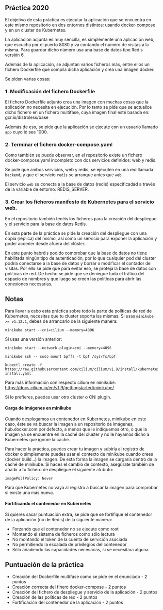 ## Práctica 2020
 
El objetivo de esta práctica es ejecutar la aplicación que se encuentra en este mismo repositorio en dos entornos distintos: usando docker-compose y en un cluster de Kubernetes.

La aplicación adjunta es muy sencilla, es simplemente una aplicación web, que escucha por el puerto 8080 y va contando el número de visitas a la misma. Para guardar dicho número usa una base de datos tipo Redis versión 6.

Además de la aplicación, se adjuntan varios ficheros más, entre ellos un fichero Dockerfile que compila dicha aplicación y crea una imagen docker.

Se piden varias cosas:


### 1. Modificación del fichero Dockerfile

El fichero Dockerfile adjunto crea una imagen con muchas cosas que la aplicación no necesita en ejecución. Por lo tanto se pide que se actualice dicho fichero en un fichero multifase, cuya imagen final esté basada en: gcr.io/distroless/base

Además de eso, se pide que la aplicación se ejecute con un usuario llamado `app` cuyo id sea 1000.

### 2. Terminar el fichero docker-compose.yaml

Como también se puede observar, en el repositorio existe un fichero docker-compose.yaml incompleto con dos servicios definidos: web y redis.

Se pide que ambos servicios, web y redis, se ejecuten en una red llamada `backend`, y que el servicio `redis` se arranque antes que `web`.

El servicio `web` se conecta a la base de datos (redis) especificadad a través de la variable de entorno: REDIS_SERVER.

### 3. Crear los ficheros **manifesto** de Kubernetes para el servicio web.

En el repositorio también tenéis los ficheros para la creación del despliegue y el servicio para la base de datos Redis.

En esta parte de la práctica se pide la creación del despliegue con una copia (replica) del mismo, así como un servicio para exponer la aplicación y poder acceder desde afuera del clúster.

En este punto habréis podido comprobar que la base de datos no tiene habilitada ningún tipo de autenticación, por lo que cualquier pod del cluster podría conectarse a la base de datos y borrar o modificar el contador de visitas.
Por ello se pide que para evitar eso, se proteja la base de datos con políticas de red. De hecho se pide que se deniegue todo el tráfico del espacio de nombres y que luego se creen las políticas para abrir las conexiones necesarias.

## Notas

Para llevar a cabo esta práctica sobre todo la parte de políticas de red de Kubernetes, necesitas que tu cluster soporta las mismas. 
Si usas `minikube >= v1.12.1`, debes de arrancarlo de la siguiente manera:

    minikube start --cni=cilium --memory=4096

Si usas una versión anterior:

    minikube start --network-plugin=cni --memory=4096

    minikube ssh -- sudo mount bpffs -t bpf /sys/fs/bpf

    kubectl create -f https://raw.githubusercontent.com/cilium/cilium/v1.9/install/kubernetes/quick-install.yaml

Para más información con respecto cilium en minikube: https://docs.cilium.io/en/v1.9/gettingstarted/minikube/

Si lo prefieres, puedes usar otro cluster o CNI plugin.

#### Carga de imágenes en minikube

Cuando desplegamos un contenedor en Kubernetes, minikube en este caso, éste se va buscar la imagen a un repositorio de imágenes, hub.docker.com por defecto, a menos que le indiquemos otro, o que la imagen ya se encuentre en la caché del cluster y no le hayamos dicho a Kubernetes que ignore la cache.

Para hacer la práctica, puedes crear tu imagen y subirla al registro de docker o simplemente puedes usar el contexto de minikube cuando crees (docker build...) la imagen. De esta forma la imagen se cargaría dentro de la caché de minikube. Si haces el cambio de contexto, asegúrate también de añadir a tu fichero de despliegue el siguiente atributo:

    imagePullPolicy: Never

Para que Kubernetes no vaya al registro a buscar la imagen para comprobar si existe una más nueva.

#### Fortificando el contenedor en Kubernetes

Si quieres sacar puntuación extra, se pide que se fortifique el contenedor de la aplicación (no de Redis) de la siguiente manera:

- Forzando que el contenedor no se ejecute como root
- Montando el sistema de ficheros como sólo lectura
- No montando el token de la cuenta de servición asociada
- No permitiendo la escalada de privilegios del contenedor
- Sólo añadiendo las capacidades necesarias, si se necesitara alguna

## Puntuación de la práctica

- Creación del Dockerfile multifase como se pide en el enunciado - 2 puntos
- Creación correcta del fihero docker-compose - 2 puntos
- Creación del fichero de despliegue y servicio de la aplicación - 2 puntos
- Creación de las políticas de red - 2 puntos
- Fortificación del contenedor de la aplicación - 2 puntos